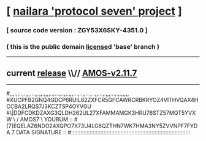 
# [ [nailara 'protocol seven' project](http://nailara.network/) ]

### [ source code version : ZGY53X6SKY-4351.0 ]

### ( this is the public domain [license](../license)d 'base' branch )
---
## current [release](https://github.com/nailara-technologies/protocol-7/releases) \\\\// [AMOS-v2.11.7](https://github.com/nailara-technologies/protocol-7/releases/tag/AMOS-v2.11.7)
---

#,,,.,,..,.,,,...,,.,,.,,,,..,...,..,,.,,,...,..,,...,..,,...,.,,,...,.,.,,,,,
#XUCPFB2GNQ4GDCP6RUIL62ZXFCR5GFCAWRCRBKRYOZ4VITHVQAX4HCCBA2LRQS7J3KCZTSP4OYVGU
#\\\|DDFCDKDZAXG3QLDH262UL27XFAMMAMGK3HRU76STZ57MQT5YVXW \ / AMOS7 \ YOURUM ::
#\[7]EQELAZ6NDO24XQPO7X73U4LG6QZTHN7WK7HMA3NY5ZVVNPF7FYDA 7  DATA SIGNATURE ::
#:::::::::::::::::::::::::::::::::::::::::::::::::::::::::::::::::::::::::::::
